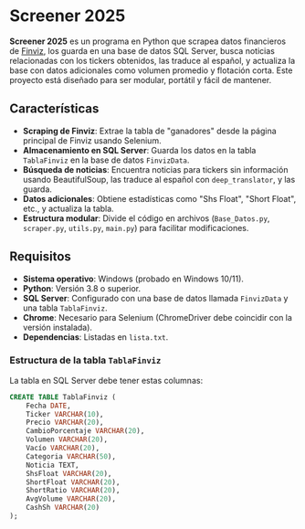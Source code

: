 # Screener 2025

**Screener 2025** es un programa en Python que scrapea datos financieros de [Finviz](https://finviz.com/), los guarda en una base de datos SQL Server, busca noticias relacionadas con los tickers obtenidos, las traduce al español, y actualiza la base con datos adicionales como volumen promedio y flotación corta. Este proyecto está diseñado para ser modular, portátil y fácil de mantener.

## Características
- **Scraping de Finviz**: Extrae la tabla de "ganadores" desde la página principal de Finviz usando Selenium.
- **Almacenamiento en SQL Server**: Guarda los datos en la tabla `TablaFinviz` en la base de datos `FinvizData`.
- **Búsqueda de noticias**: Encuentra noticias para tickers sin información usando BeautifulSoup, las traduce al español con `deep_translator`, y las guarda.
- **Datos adicionales**: Obtiene estadísticas como "Shs Float", "Short Float", etc., y actualiza la tabla.
- **Estructura modular**: Divide el código en archivos (`Base_Datos.py`, `scraper.py`, `utils.py`, `main.py`) para facilitar modificaciones.

## Requisitos
- **Sistema operativo**: Windows (probado en Windows 10/11).
- **Python**: Versión 3.8 o superior.
- **SQL Server**: Configurado con una base de datos llamada `FinvizData` y una tabla `TablaFinviz`.
- **Chrome**: Necesario para Selenium (ChromeDriver debe coincidir con la versión instalada).
- **Dependencias**: Listadas en `lista.txt`.

### Estructura de la tabla `TablaFinviz`
La tabla en SQL Server debe tener estas columnas:
```sql
CREATE TABLE TablaFinviz (
    Fecha DATE,
    Ticker VARCHAR(10),
    Precio VARCHAR(20),
    CambioPorcentaje VARCHAR(20),
    Volumen VARCHAR(20),
    Vacío VARCHAR(20),
    Categoria VARCHAR(50),
    Noticia TEXT,
    ShsFloat VARCHAR(20),
    ShortFloat VARCHAR(20),
    ShortRatio VARCHAR(20),
    AvgVolume VARCHAR(20),
    CashSh VARCHAR(20)
);
